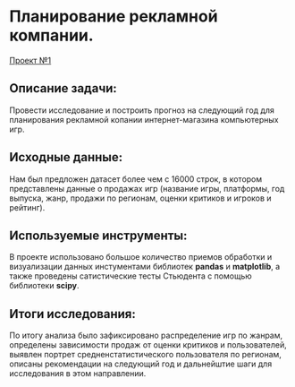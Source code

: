 # Планирование рекламной компании.
[Проект №1](https://github.com/Bloky777/Portfolio/blob/main/Project_1_Advertising_company/planning%20an%20advertising%20company.ipynb)

## Описание задачи:
Провести исследование и построить прогноз на следующий год для планирования рекламной копании интернет-магазина компьютерных игр. 

## Исходные данные:
Нам был предложен датасет более чем с 16000 строк, в котором представлены данные о продажах игр (название игры, платформы, год выпуска, жанр, продажи по регионам, оценки критиков и игроков и рейтинг).

## Используемые инструменты:
В проекте использовано большое количество приемов обработки и визуализации данных инстументами библиотек **pandas** и **matplotlib**, а также проведены сатистические тесты Стьюдента с помощью библиотеки **scipy**.

## Итоги исследования:
По итогу анализа было зафиксировано распределение игр по жанрам, определены зависимости продаж от оценки критиков и пользователей, выявлен портрет средненстатистического пользователя по регионам, описаны рекомендации на следующий год и дальнейштие шаги для исследования в этом направлении.
